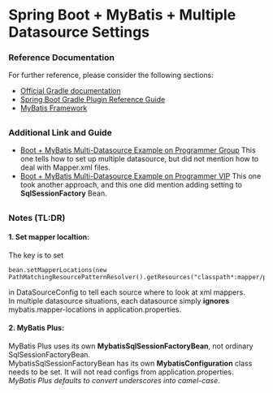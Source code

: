 # Spring Boot + MyBatis + Multiple Datasource Settings

### Reference Documentation
For further reference, please consider the following sections:

* [Official Gradle documentation](https://docs.gradle.org)
* [Spring Boot Gradle Plugin Reference Guide](https://docs.spring.io/spring-boot/docs/2.4.2/gradle-plugin/reference/html/)
* [MyBatis Framework](https://mybatis.org/spring-boot-starter/mybatis-spring-boot-autoconfigure/)

##
### Additional Link and Guide

* [Boot + MyBatis Multi-Datasource Example on Programmer Group](https://programmer.group/spring-boot-mybatis-multiple-data-sources.html) 
This one tells how to set up multiple datasource, but did not mention how to deal with Mapper.xml files.
* [Boot + MyBatis Multi-Datasource Example on Programmer VIP](https://programming.vip/docs/springboot-2.0-springboot-mybatis-configure-multiple-data-sources.html)
This one took another approach, and this one did mention adding setting to **SqlSessionFactory** Bean.

##
### Notes (TL:DR)
#### 1. Set mapper localtion:
The key is to set 

    bean.setMapperLocations(new PathMatchingResourcePatternResolver().getResources("classpath*:mapper/primary/*.xml"));

in DataSourceConfig to tell each source where to look at xml mappers.   
In multiple datasource situations, each datasource simply **ignores** mybatis.mapper-locations in application.properties.
#### 2. MyBatis Plus:
MyBatis Plus uses its own **MybatisSqlSessionFactoryBean**, not ordinary SqlSessionFactoryBean.   
MybatisSqlSessionFactoryBean has its own **MybatisConfiguration** class needs to be set. It will not read configs from application.properties.   
*MyBatis Plus defaults to convert underscores into camel-case*.